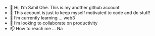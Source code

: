 - 👋 Hi, I’m Sahil Ohe. This is my another github account
- 👀 This account is just to keep myself motivated to code and do stuff!
- 🌱 I’m currently learning ... web3
- 💞️ I’m looking to collaborate on productivity
- 📫 How to reach me ... Na

<!---
codeYouDumb97/codeYouDumb97 is a ✨ special ✨ repository because its `README.md` (this file) appears on your GitHub profile.
You can click the Preview link to take a look at your changes.
--->
